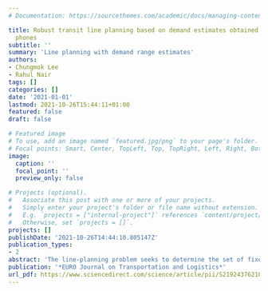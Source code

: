 ```yaml
---
# Documentation: https://sourcethemes.com/academic/docs/managing-content/

title: Robust transit line planning based on demand estimates obtained from mobile
  phones
subtitle: ''
summary: 'Line planning with demand range estimates'
authors:
- Chungmok Lee
- Rahul Nair
tags: []
categories: []
date: '2021-01-01'
lastmod: 2021-10-26T15:44:11+01:00
featured: false
draft: false

# Featured image
# To use, add an image named `featured.jpg/png` to your page's folder.
# Focal points: Smart, Center, TopLeft, Top, TopRight, Left, Right, BottomLeft, Bottom, BottomRight.
image:
  caption: ''
  focal_point: ''
  preview_only: false

# Projects (optional).
#   Associate this post with one or more of your projects.
#   Simply enter your project's folder or file name without extension.
#   E.g. `projects = ["internal-project"]` references `content/project/deep-learning/index.md`.
#   Otherwise, set `projects = []`.
projects: []
publishDate: '2021-10-26T14:44:10.805147Z'
publication_types:
- 2
abstract: 'The line-planning problem seeks to determine the set of fixed routes (or lines) a transit operator should run, along with associated operation frequencies. We propose an optimization algorithm for the transit-line-planning problem based on bi-level programming that exploits the problem’s structure in conjunction with the range estimation of demands. The issue of conservativeness due to the range estimation is mitigated by adopting the robust optimization approach. The model was inspired by a real-world application that leverages big data available from telecommunications operators to estimate city-wide mobility patterns. Demand estimates from such sources are based on large sample sizes (often orders of magnitude larger than those used in survey-based approaches), and capture day-to-day variability in travel demand as ranges. The validity of the proposed algorithm is demonstrated by using real-world data derived from 2.5 billion call data records from Abidjan, Côte d’Ivoire.'
publication: '*EURO Journal on Transportation and Logistics*'
url_pdf: https://www.sciencedirect.com/science/article/pii/S2192437621000066
---
```

